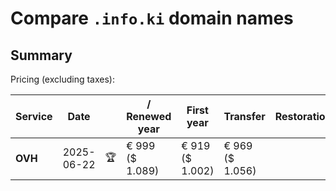 # Compare `.info.ki` domain names

## Summary

Pricing (excluding taxes):

| Service | Date |  | / Renewed year | First year | Transfer | Restoration |
|--|--|--|--|--|--|--|
| **OVH** | 2025-06-22 | 🏆 | € 999<br>($ 1.089) | € 919<br>($ 1.002) | € 969<br>($ 1.056) |  |
